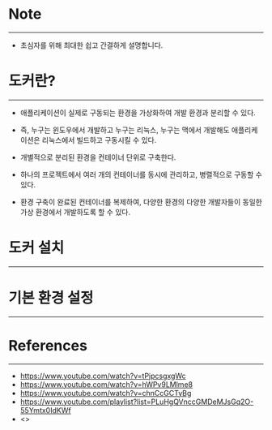 
# Note
---
- 초심자를 위해 최대한 쉽고 간결하게 설명합니다.



# 도커란?
---

- 애플리케이션이 실제로 구동되는 환경을 가상화하여 개발 환경과 분리할 수 있다.
- 즉, 누구는 윈도우에서 개발하고 누구는 리눅스, 누구는 맥에서 개발해도 애플리케이션은 리눅스에서 빌드하고 구동시킬 수 있다.

- 개별적으로 분리된 환경을 컨테이너 단위로 구축한다.
- 하나의 프로젝트에서 여러 개의 컨테이너를 동시에 관리하고, 병렬적으로 구동할 수 있다.

- 환경 구축이 완료된 컨테이너를 복제하여, 다양한 환경의 다양한 개발자들이 동일한 가상 환경에서 개발하도록 할 수 있다.



# 도커 설치
---



# 기본 환경 설정
---



# References
---
- <https://www.youtube.com/watch?v=tPjpcsgxgWc>
- <https://www.youtube.com/watch?v=hWPv9LMlme8>
- <https://www.youtube.com/watch?v=chnCcGCTyBg>
- <https://www.youtube.com/playlist?list=PLuHgQVnccGMDeMJsGq2O-55Ymtx0IdKWf>
- <>